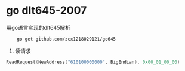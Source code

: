 # go dlt645-2007

用go语言实现的dlt645解析

```shell
    go get github.com/zcx1218029121/go645
```

1. 读请求
```go
ReadRequest(NewAddress("610100000000", BigEndian), 0x00_01_00_00)
```